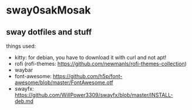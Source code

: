 # sway0sakMosak
sway dotfiles and stuff
---
things used:
- kitty: for debian, you have to download it with curl and not apt!
- rofi (rofi-themes: https://github.com/newmanls/rofi-themes-collection)
- waybar
- font-awesome: https://github.com/h5p/font-awesome/blob/master/FontAwesome.otf
- swayfx: https://github.com/WillPower3309/swayfx/blob/master/INSTALL-deb.md
